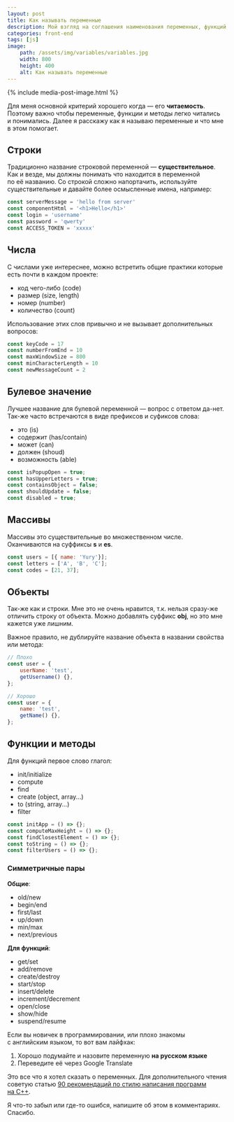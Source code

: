 ```yaml
---
layout: post
title: Как называть переменные
description: Мой взгляд на соглашения наименования переменных, функций, методов и классов
categories: front-end
tags: [js]
image:
    path: /assets/img/variables/variables.jpg
    width: 800
    height: 400
    alt: Как называть переменные
---
```


{% include media-post-image.html %}

Для меня основной критерий хорошего когда — его **читаемость**. Поэтому важно чтобы переменные, функции и методы легко читались и понимались. Далее я расскажу как я называю переменные и что мне в этом помогает.

## Строки

Традиционно название строковой переменной — **существительное**. Как и везде, мы должны понимать что находится в переменной по её названию. Со строкой сложно напортачить, используйте существительные и давайте более осмысленные имена, например:

```js
const serverMessage = 'hello from server'
const componentHtml = '<h1>Hello</h1>'
const login = 'username'
const password = 'qwerty'
const ACCESS_TOKEN = 'xxxxx'
```

## Числа

С числами уже интереснее, можно встретить общие практики которые есть почти в каждом проекте:

* код чего-либо (code)
* размер (size, length)
* номер (number)
* количество (count)

Использование этих слов привычно и не вызывает дополнительных вопросов:

```js
const keyCode = 17
const numberFromEnd = 10
const maxWindowSize = 800
const minCharacterLength = 10
const newMessageCount = 2
```

## Булевое значение

Лучшее название для булевой переменной — вопрос с ответом да-нет. Так-же часто встречаются в виде префиксов и суфиксов слова:

* это (is)
* содержит (has/contain)
* может (can)
* должен (shoud)
* возможность (able)

```js
const isPopupOpen = true;
const hasUpperLetters = true;
const containsObject = false;
const shouldUpdate = false;
const disabled = true;
```

## Массивы

Массивы это существительные во множественном числе. Оканчиваются на суффиксы **s** и **es**.

```js
const users = [{ name: 'Yury'}];
const letters = ['A', 'B', 'C'];
const codes = [21, 37];
```

## Объекты

Так-же как и строки. Мне это не очень нравится, т.к. нельзя сразу-же отличить строку от объекта. Можно добавлять суффикс **obj**, но это мне кажется уже лишним.

Важное правило, не дублируйте название объекта в названии свойства или метода:

```js
// Плохо
const user = {
    userName: 'test',
    getUsername() {},
};

// Хорошо
const user = {
    name: 'test',
    getName() {},
};
```

## Функции и методы

Для функций первое слово глагол:

* init/initialize
* compute
* find
* create (object, array...)
* to (string, array...)
* filter

```js
const initApp = () => {};
const computeMaxHeight = () => {};
const findClosestElement = () => {};
const toString = () => {};
const filterUsers = () => {};
```

### Симметричные пары

**Общие**:
* old/new
* begin/end
* first/last
* up/down
* min/max
* next/previous

**Для функций**:
* get/set
* add/remove
* create/destroy
* start/stop
* insert/delete
* increment/decrement
* open/close
* show/hide
* suspend/resume

Если вы новичек в программировании, или плохо знакомы с английским языком, то вот вам лайфхак:

1. Хорошо подумайте и назовите переменную **на русском языке**
2. Переведите её через Google Translate

Это все что я хотел сказать о переменных. Для дополнительного чтения советую статью [90 рекомендаций по стилю написания программ на C++](https://habrahabr.ru/post/172091/).

Я что-то забыл или где-то ошибся, напишите об этом в комментариях. Спасибо.
